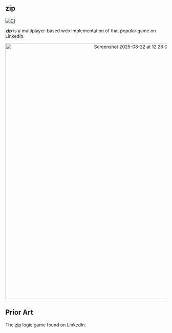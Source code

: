 ## zip

[![CI](https://github.com/terror/zip/actions/workflows/ci.yaml/badge.svg)](https://github.com/terror/zip/actions/workflows/ci.yaml)

**zip** is a multiplayer-based web implementation of that popular game on LinkedIn.

<div align="center">
  <img width="800" height="800" alt="Screenshot 2025-08-22 at 12 26 09 PM" src="https://github.com/user-attachments/assets/7fdaad44-00a9-456c-b7a7-0dfdac00b6da" />
</div>

## Prior Art

The [zip](https://www.linkedin.com/help/linkedin/answer/a7445030) logic game found 
on LinkedIn.
